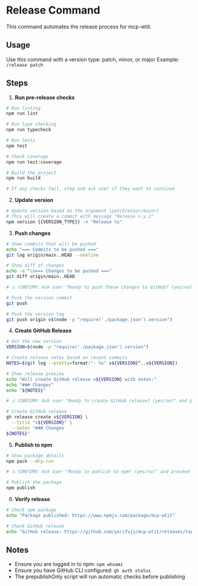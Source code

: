 # Release Command

This command automates the release process for mcp-wtit.

## Usage
Use this command with a version type: patch, minor, or major
Example: `/release patch`

## Steps

1. **Run pre-release checks**
```bash
# Run linting
npm run lint

# Run type checking  
npm run typecheck

# Run tests
npm test

# Check coverage
npm run test:coverage

# Build the project
npm run build

# If any checks fail, stop and ask user if they want to continue
```

2. **Update version**
```bash
# Update version based on the argument (patch/minor/major)
# This will create a commit with message "Release x.y.z"
npm version {{VERSION_TYPE}} -m "Release %s"
```

3. **Push changes**
```bash
# Show commits that will be pushed
echo "=== Commits to be pushed ==="
git log origin/main..HEAD --oneline

# Show diff of changes
echo -e "\n=== Changes to be pushed ==="
git diff origin/main..HEAD

# ⚠️ CONFIRM: Ask user "Ready to push these changes to GitHub? (yes/no)" and proceed only if they confirm

# Push the version commit
git push

# Push the version tag
git push origin v$(node -p "require('./package.json').version")
```

4. **Create GitHub Release**
```bash
# Get the new version
VERSION=$(node -p "require('./package.json').version")

# Create release notes based on recent commits
NOTES=$(git log --pretty=format:"- %s" v${VERSION}^..v${VERSION})

# Show release preview
echo "Will create GitHub release v${VERSION} with notes:"
echo "### Changes"
echo "${NOTES}"

# ⚠️ CONFIRM: Ask user "Ready to create GitHub release? (yes/no)" and proceed only if they confirm

# Create GitHub release
gh release create v${VERSION} \
  --title "v${VERSION}" \
  --notes "### Changes
${NOTES}"
```

5. **Publish to npm**
```bash
# Show package details
npm pack --dry-run

# ⚠️ CONFIRM: Ask user "Ready to publish to npm? (yes/no)" and proceed only if they confirm

# Publish the package
npm publish
```

6. **Verify release**
```bash
# Check npm package
echo "Package published: https://www.npmjs.com/package/mcp-wtit"

# Check GitHub release  
echo "GitHub release: https://github.com/yorifuji/mcp-wtit/releases/tag/v$(node -p "require('./package.json').version")"
```

## Notes
- Ensure you are logged in to npm: `npm whoami`
- Ensure you have GitHub CLI configured: `gh auth status`
- The prepublishOnly script will run automatic checks before publishing